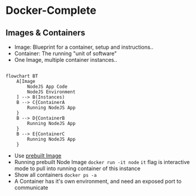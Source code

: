 # Docker-Complete

## Images & Containers

- Image: Blueprint for a container, setup and instructions..
- Container: The running "unit of software"
- One Image, multiple container instances..

```mermaid

flowchart BT
    A[Image
        NodeJS App Code
        NodeJS Environment
    ] --> B(Instances)
    B --> C{ContainerA
        Running NodeJS App
    }
    B --> D{ContainerB
        Running NodeJS App
    }
    B --> E{ContainerC
        Running NodeJS App
    }
```

- Use [prebuilt Image](https://hub.docker.com/_/node)
- Running prebuilt Node Image `docker run -it node` `it` flag is interactive mode to pull into running container of this instance
- Show all containers `docker ps -a`
- A Container has it's own environment, and need an exposed port to communicate
